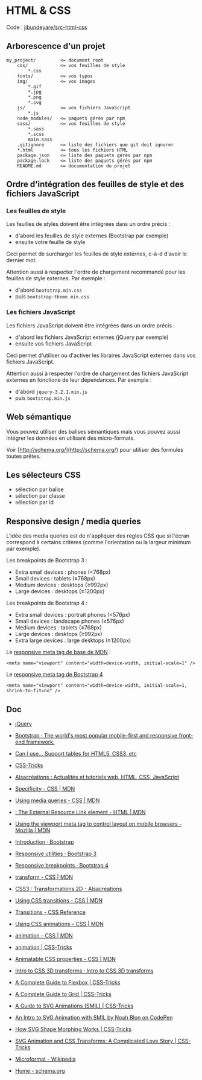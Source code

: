 # HTML & CSS

Code : [jibundeyare/src-html-css](https://github.com/jibundeyare/src-html-css)

## Arborescence d'un projet

    my_project/         <= document root
        css/            <= vos feuilles de style
            *.css
        fonts/          <= vos typos
        img/            <= vos images
            *.gif
            *.jpg
            *.png
            *.svg
        js/             <= vos fichiers JavaScript
            *.js
        node_modules/   <= paquets gérés par npm
        sass/           <= vos feuilles de style
            *.sass
            *.scss
            main.sass
        .gitignore      <= liste des fichiers que git doit ignorer
        *.html          <= tous les fichiers HTML
        package.json    <= liste des paquets gérés par npm
        package.lock    <= liste des paquets gérés par npm
        README.md       <= documentation du projet

## Ordre d'intégration des feuilles de style et des fichiers JavaScript

### Les feuilles de style

Les feuilles de styles doivent être intégrées dans un ordre précis :

- d'abord les feuilles de style externes (Bootstrap par exemple)
- ensuite votre feuille de style

Ceci permet de surcharger les feuilles de style externes, c-à-d d'avoir le dernier mot.

Attention aussi à respecter l'ordre de chargement recommandé pour les feuilles de style externes. Par exemple :

- d'abord `bootstrap.min.css`
- puis `bootstrap-theme.min.css`

### Les fichiers JavaScript

Les fichiers JavaScript doivent être intégrées dans un ordre précis :

- d'abord les fichiers JavaScript externes (jQuery par exemple)
- ensuite vos fichiers JavaScript

Ceci permet d'utiliser ou d'activer les libraires JavaScript externes dans vos fichiers JavaScript.

Attention aussi à respecter l'ordre de chargement des fichiers JavaScript externes en fonctione de leur dépendances. Par exemple :

- d'abord `jquery-3.2.1.min.js`
- puis `bootstrap.min.js`

## Web sémantique

Vous pouvez utiliser des balises sémantiques mais vous pouvez aussi intégrer les données en utilisant des micro-formats.

Voir [http://schema.org/](http://schema.org/) pour utiliser des formules toutes prêtes.

## Les sélecteurs CSS

- sélection par balise
- sélection par classe
- sélection par id

## Responsive design / media queries

L'idée des media queries est de n'appliquer des règles CSS que si l'écran correspond à certains critères (comme l'orientation ou la largeur minimum par exemple).

Les breakpoints de Bootstrap 3 :

- Extra small devices : phones (<768px)
- Small devices : tablets (≥768px)
- Medium devices : desktops (≥992px)
- Large devices : desktops (≥1200px)

Les breakpoints de Bootstrap 4 :

- Extra small devices : portrait phones (<576px)
- Small devices : landscape phones (≥576px)
- Medium devices : tablets (≥768px)
- Large devices : desktops (≥992px)
 - Extra large devices : large desktops (≥1200px)

Le [responsive meta tag de base de MDN](https://developer.mozilla.org/en-US/docs/Mozilla/Mobile/Viewport_meta_tag#Viewport_basics) :

    <meta name="viewport" content="width=device-width, initial-scale=1" />

Le [responsive meta tag de Bootstrap 4](https://getbootstrap.com/docs/4.0/getting-started/introduction/#responsive-meta-tag)

    <meta name="viewport" content="width=device-width, initial-scale=1, shrink-to-fit=no" />

## Doc

- [jQuery](http://jquery.com/)
- [Bootstrap · The world's most popular mobile-first and responsive front-end framework.](https://getbootstrap.com/docs/3.3/)
- [Can I use... Support tables for HTML5, CSS3, etc](https://caniuse.com/)
- [CSS-Tricks](https://css-tricks.com/)
- [Alsacréations : Actualités et tutoriels web, HTML, CSS, JavaScript](https://www.alsacreations.com/)

- [Specificity - CSS | MDN](https://developer.mozilla.org/en-US/docs/Web/CSS/Specificity)

- [Using media queries - CSS | MDN](https://developer.mozilla.org/en-US/docs/Web/CSS/Media_Queries/Using_media_queries)
- [<link>: The External Resource Link element - HTML | MDN](https://developer.mozilla.org/en-US/docs/Web/HTML/Element/link)
- [Using the viewport meta tag to control layout on mobile browsers - Mozilla | MDN](https://developer.mozilla.org/en-US/docs/Mozilla/Mobile/Viewport_meta_tag)
- [Introduction · Bootstrap](https://getbootstrap.com/docs/4.0/getting-started/introduction/#responsive-meta-tag)
- [Responsive utilities · Bootstrap 3](https://getbootstrap.com/docs/3.3/css/#responsive-utilities)
- [Responsive breakpoints · Bootstrap 4](https://getbootstrap.com/docs/4.0/layout/overview/#responsive-breakpoints)

- [transform - CSS | MDN](https://developer.mozilla.org/en-US/docs/Web/CSS/transform)
- [CSS3 : Transformations 2D - Alsacreations](https://www.alsacreations.com/article/lire/1418-css3-transformations-2d.html)
- [Using CSS transitions - CSS | MDN](https://developer.mozilla.org/en-US/docs/Web/CSS/CSS_Transitions/Using_CSS_transitions)
- [Transitions - CSS Reference](http://cssreference.io/transitions/)

- [Using CSS animations - CSS | MDN](https://developer.mozilla.org/en-US/docs/Web/CSS/CSS_Animations/Using_CSS_animations)
- [animation - CSS | MDN](https://developer.mozilla.org/en-US/docs/Web/CSS/animation)
- [animation | CSS-Tricks](https://css-tricks.com/almanac/properties/a/animation/)
- [Animatable CSS properties - CSS | MDN](https://developer.mozilla.org/en-US/docs/Web/CSS/CSS_animated_properties)
- [Intro to CSS 3D transforms · Intro to CSS 3D transforms](http://desandro.github.io/3dtransforms/)

- [A Complete Guide to Flexbox | CSS-Tricks](https://css-tricks.com/snippets/css/a-guide-to-flexbox/)
- [A Complete Guide to Grid | CSS-Tricks](https://css-tricks.com/snippets/css/complete-guide-grid/)

- [A Guide to SVG Animations (SMIL) | CSS-Tricks](https://css-tricks.com/guide-svg-animations-smil/)
- [An Intro to SVG Animation with SMIL by Noah Blon on CodePen](https://codepen.io/noahblon/post/an-intro-to-svg-animation-with-smil)
- [How SVG Shape Morphing Works | CSS-Tricks](https://css-tricks.com/svg-shape-morphing-works/)
- [SVG Animation and CSS Transforms: A Complicated Love Story | CSS-Tricks](https://css-tricks.com/svg-animation-on-css-transforms/)

- [Microformat - Wikipedia](https://en.wikipedia.org/wiki/Microformat)
- [Home - schema.org](http://schema.org/)

